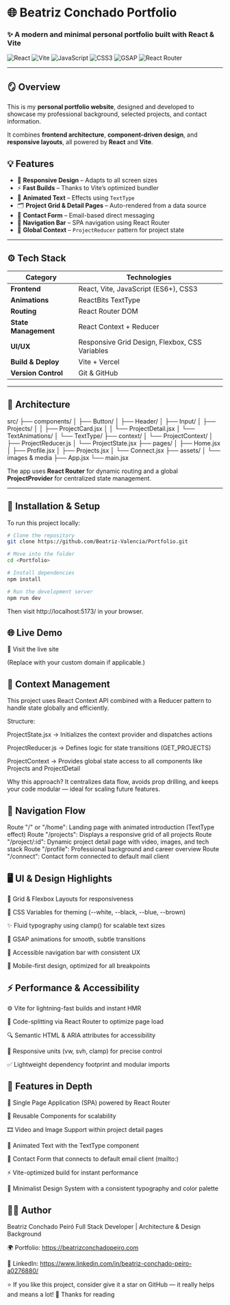 # 🌐 Beatriz Conchado Portfolio

### ✨ A modern and minimal personal portfolio built with React & Vite

![React](https://img.shields.io/badge/React-20232A?style=for-the-badge&logo=react&logoColor=61DAFB)
![Vite](https://img.shields.io/badge/Vite-646CFF?style=for-the-badge&logo=vite&logoColor=white)
![JavaScript](https://img.shields.io/badge/JavaScript-323330?style=for-the-badge&logo=javascript&logoColor=F7DF1E)
![CSS3](https://img.shields.io/badge/CSS3-1572B6?style=for-the-badge&logo=css3&logoColor=white)
![GSAP](https://img.shields.io/badge/GSAP-88CE02?style=for-the-badge&logo=greensock&logoColor=white)
![React Router](https://img.shields.io/badge/React_Router-CA4245?style=for-the-badge&logo=react-router&logoColor=white)

---

## 🪞 Overview

This is my **personal portfolio website**, designed and developed to showcase my professional background, selected projects, and contact information.

It combines **frontend architecture**, **component-driven design**, and **responsive layouts**, all powered by **React** and **Vite**.

## 💡 Features

- 🎨 **Responsive Design** – Adapts to all screen sizes  
- ⚡ **Fast Builds** – Thanks to Vite’s optimized bundler  
- 💬 **Animated Text** – Effects using `TextType`  
- 🗂️ **Project Grid & Detail Pages** – Auto-rendered from a data source  
- 📨 **Contact Form** – Email-based direct messaging  
- 🧭 **Navigation Bar** – SPA navigation using React Router  
- 🧩 **Global Context** – `ProjectReducer` pattern for project state  


---

## ⚙️ Tech Stack

| Category | Technologies |
|-----------|--------------|
| **Frontend** | React, Vite, JavaScript (ES6+), CSS3 |
| **Animations** | ReactBits TextType |
| **Routing** | React Router DOM |
| **State Management** | React Context + Reducer |
| **UI/UX** | Responsive Grid Design, Flexbox, CSS Variables |
| **Build & Deploy** | Vite + Vercel |
| **Version Control** | Git & GitHub |

---

## 🧠 Architecture

src/
├── components/
│   ├── Button/
│   ├── Header/
│   ├── Input/
│   ├── Projects/
│   │   ├── ProjectCard.jsx
│   │   └── ProjectDetail.jsx
│   └── TextAnimations/
│       └── TextType/
├── context/
│   └── ProjectContext/
│       ├── ProjectReducer.js
│       └── ProjectState.jsx
├── pages/
│   ├── Home.jsx
│   ├── Profile.jsx
│   ├── Projects.jsx
│   └── Connect.jsx
├── assets/
│   └── images & media
├── App.jsx
└── main.jsx


The app uses **React Router** for dynamic routing and a global **ProjectProvider** for centralized state management.

---

## 🚀 Installation & Setup

To run this project locally:

```bash
# Clone the repository
git clone https://github.com/Beatriz-Valencia/Portfolio.git

# Move into the folder
cd <Portfolio>

# Install dependencies
npm install

# Run the development server
npm run dev
```
Then visit http://localhost:5173/
 in your browser. 


## 🌐 Live Demo

🔗 Visit the live site

(Replace with your custom domain if applicable.)

## 🧩 Context Management

This project uses React Context API combined with a Reducer pattern to handle state globally and efficiently.

Structure:

ProjectState.jsx → Initializes the context provider and dispatches actions

ProjectReducer.js → Defines logic for state transitions (GET_PROJECTS)

ProjectContext → Provides global state access to all components like Projects and ProjectDetail

Why this approach?
It centralizes data flow, avoids prop drilling, and keeps your code modular — ideal for scaling future features.

## 🧭 Navigation Flow
Route "/" or "/home": Landing page with animated introduction (TextType effect)
Route "/projects": Displays a responsive grid of all projects
Route "/project/:id": Dynamic project detail page with video, images, and tech stack
Route "/profile": Professional background and career overview
Route "/connect": Contact form connected to default mail client


## 🖥️ UI & Design Highlights

🧱 Grid & Flexbox Layouts for responsiveness

🎨 CSS Variables for theming (--white, --black, --blue, --brown)

✨ Fluid typography using clamp() for scalable text sizes

💫 GSAP animations for smooth, subtle transitions

🧭 Accessible navigation bar with consistent UX

📱 Mobile-first design, optimized for all breakpoints


## ⚡ Performance & Accessibility

⚙️ Vite for lightning-fast builds and instant HMR

🧩 Code-splitting via React Router to optimize page load

🔍 Semantic HTML & ARIA attributes for accessibility

📏 Responsive units (vw, svh, clamp) for precise control

✅ Lightweight dependency footprint and modular imports


## 🧩 Features in Depth

🧭 Single Page Application (SPA) powered by React Router

🧱 Reusable Components for scalability

🎞️ Video and Image Support within project detail pages

💬 Animated Text with the TextType component

📨 Contact Form that connects to default email client (mailto:)

⚡ Vite-optimized build for instant performance

💅 Minimalist Design System with a consistent typography and color palette

## 🧑‍💻 Author

Beatriz Conchado Peiró
Full Stack Developer | Architecture & Design Background

🌍 Portfolio: https://beatrizconchadopeiro.com

💼 LinkedIn: https://www.linkedin.com/in/beatriz-conchado-peiro-a0276880/


⭐️ If you like this project, consider give it a star on GitHub — it really helps and means a lot! 🌟 Thanks for reading